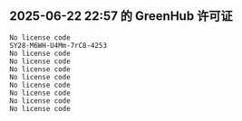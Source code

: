 ## 2025-06-22 22:57 的 GreenHub 许可证
```
No license code
SY28-M6WH-U4Mm-7rC8-4253
No license code
No license code
No license code
No license code
No license code
No license code
No license code
No license code
```
